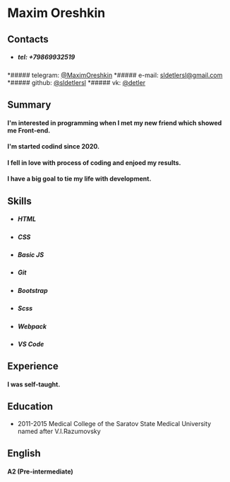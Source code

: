 # Maxim Oreshkin

## Contacts

 * ##### tel: 	   +79869932519
 *##### telegram: [@MaximOreshkin](https://t.me/MaximOreshkin)
 *##### e-mail: 	    sldetlersl@gmail.com
 *##### github: 	    [@sldetlersl](https://github.com/sldetlersl)
 *##### vk: 	    [@detler](https://vk.com/detler)

## Summary
 
#### I'm interested in programming when I met my new friend which showed me Front-end. 
#### I'm started codind since 2020.
#### I fell in love with process of coding and enjoed my results.
#### I have a big goal to tie my life with development.

## Skills 

  * ##### HTML
  * ##### CSS
  * ##### Basic JS
  * ##### Git
  * ##### Bootstrap
  * ##### Scss
  * ##### Webpack
  * ##### VS Code
  
## Experience

#### I was self-taught. 

## Education
  * 2011-2015 Medical College of the Saratov State Medical University named after V.I.Razumovsky
 
## English 
#### A2 (Pre-intermediate)
